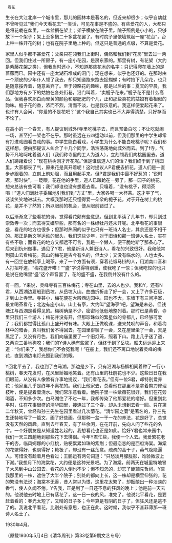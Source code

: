      看花 

   生长在大江北岸一个城市里，那儿的园林本是著名的，但近来却很少；似乎自幼就不曾听见过“我们今天看花去”一类话，可见花事是不盛的。有些爱花的人，大都只是将花栽在盆里，一盆盆搁在架上；架子横放在院子里。院子照例是小小的，只够放下一个架子；架上至多搁二十多盆花罢了。有时院子里依墙筑起一座“花台”，台上种一株开花的树；也有在院子里地上种的。但这只是普通的点缀，不算是爱花。 

   家里人似乎都不甚爱花；父亲只在领我们上街时，偶然和我们到“花房”里去过一两回。但我们住过一所房子，有一座小花园，是房东家的。那里有树，有花架（大约是紫藤花架之类），但我当时还小，不知道那些花木的名字；只记得爬在墙上的是蔷薇而已。园中还有一座太湖石堆成的洞门；现在想来，似乎也还好的。在那时由一个顽皮的少年仆人领了我去，却只知道跑来跑去捉蝴蝶；有时掐下几朵花，也只是随意挼弄着，随意丢弃了。至于领略花的趣味，那是以后的事：夏天的早晨，我们那地方有乡下的姑娘在各处街巷，沿门叫着，“卖栀子花来。”栀子花不是什么高品，但我喜欢那白而晕黄的颜色和那肥肥的个儿，正和那些卖花的姑娘有着相似的韵味。栀子花的香，浓而不烈，清而不淡，也是我乐意的。我这样便爱起花来了。也许有人会问，“你爱的不是花吧？”这个我自己其实也已不大弄得清楚，只好存而不论了。 

   在高小的一个春天，有人提议到城外f寺里吃桃子去，而且预备白吃；不让吃就闹一场，甚至打一架也不在乎。那时虽远在五四运动以前，但我们那里的中学生却常有打进戏园看白戏的事。中学生能白看戏，小学生为什么不能白吃桃子呢？我们都这样想，便由那提议人纠合了十几个同学，浩浩荡荡地向城外而去。到了f寺，气势不凡地呵叱着道人们（我们称寺里的工人为道人），立刻领我们向桃园里去。道人们踌躇着说：“现在桃树刚才开花呢。”但是谁信道人们的话？我们终于到了桃园里。大家都丧了气，原来花是真开着呢！这时提议人P君便去折花。道人们是一直步步跟着的，立刻上前劝阻，而且用起手来。但P君是我们中最不好惹的；“说时迟，那时快”，一眨眼，花在他的手里，道人已踉跄在一旁了。那一园子的桃花，想来总该有些可看；我们却谁也没有想着去看。只嚷着，“没有桃子，得沏茶喝！”道人们满肚子委屈地引我们到“方丈”里，大家各喝一大杯茶。这才平了气，谈谈笑笑地进城去。大概我那时还只懂得爱一朵朵的栀子花，对于开在树上的桃花，是并不了然的；所以眼前的机会，便从眼前错过了。 

   以后渐渐念了些看花的诗，觉得看花颇有些意思。但到北平读了几年书，却只到过崇效寺一次；而去得又嫌早些，那有名的一株绿牡丹还未开呢。北平看花的事很盛，看花的地方也很多；但那时热闹的似乎也只有一班诗人名士，其余还是不相干的。那正是新文学运动的起头，我们这些少年，对于旧诗和那一班诗人名士，实在有些不敬；而看花的地方又都远不可言，我是一个懒人，便干脆地断了那条心了。后来到杭州做事，遇见了Y君，他是新诗人兼旧诗人，看花的兴致很好。我和他常到孤山去看梅花。孤山的梅花是古今有名的，但太少；又没有临水的，人也太多。有一回坐在放鹤亭上喝茶，来了一个方面有须，穿着花缎马褂的人，用湖南口音和人打招呼道，“梅花盛开嗒！”“盛”字说得特别重，使我吃了一惊；但我吃惊的也只是说在他嘴里“盛”这个声音罢了，花的盛不盛，在我倒并没有什么的。 

   有一回，Y来说，灵峰寺有三百株梅花；寺在山里，去的人也少。我和Y，还有N君，从西湖边雇船到岳坟，从岳坟入山。曲曲折折走了好一会，又上了许多石级，才到山上寺里。寺甚小，梅花便在大殿西边园中。园也不大，东墙下有三间净室，最宜喝茶看花；北边有座小山，山上有亭，大约叫“望海亭”吧，望海是未必，但钱塘江与西湖是看得见的。梅树确是不少，密密地低低地整列着。那时已是黄昏，寺里只我们三个游人；梅花并没有开，但那珍珠似的繁星似的骨都儿，已经够可爱了；我们都觉得比孤山上盛开时有味。大殿上正做晚课，送来梵呗的声音，和着梅林中的暗香，真叫我们舍不得回去。在园里徘徊了一会，又在屋里坐了一会，天是黑定了，又没有月色，我们向庙里要了一个旧灯笼，照着下山。路上几乎迷了道，又两次三番地狗咬；我们的Y诗人确有些窘了，但终于到了岳坟。船夫远远迎上来道：“你们来了，我想你们不会冤我呢！”在船上，我们还不离口地说着灵峰的梅花，直到湖边电灯光照到我们的眼。 

   Y回北平去了，我也到了白马湖。那边是乡下，只有沿湖与杨柳相间着种了一行小桃树，春天花发时，在风里娇媚地笑着。还有山里的杜鹃花也不少。这些日日在我们眼前，从没有人像煞有介事地提议，“我们看花去。”但有一位S君，却特别爱养花；他家里几乎是终年不离花的。我们上他家去，总看他在那里不是拿着剪刀修理枝叶，便是提着壶浇水。我们常乐意看着。他院子里一株紫薇花很好，我们在花旁喝酒，不知多少次。白马湖住了不过一年，我却传染了他那爱花的嗜好。但重到北平时，住在花事很盛的清华园里，接连过了三个春，却从未想到去看一回。只在第二年秋天，曾经和孙三先生在园里看过几次菊花。“清华园之菊”是著名的，孙三先生还特地写了一篇文，画了好些画。但那种一盆一干一花的养法，花是好了，总觉没有天然的风趣。直到去年春天，有了些余闲，在花开前，先向人问了些花的名字。一个好朋友是从知道姓名起的，我想看花也正是如此。恰好Y君也常来园中，我们一天三四趟地到那些花下去徘徊。今年Y君忙些，我便一个人去。我爱繁花老干的杏，临风婀娜的小红桃，贴梗累累如珠的紫荆；但最恋恋的是西府海棠。海棠的花繁得好，也淡得好；艳极了，却没有一丝荡意。疏疏的高干子，英气隐隐逼人。可惜没有趁着月色看过；王鹏运有两句词道：“只愁淡月朦胧影，难验微波上下潮。”我想月下的海棠花，大约便是这种光景吧。为了海棠，前两天在城里特地冒了大风到中山公园去，看花的人倒也不少；但不知怎的，却忘了畿辅先哲祠。Y告我那里的一株，遮住了大半个院子；别处的都向上长，这一株却是横里伸张的。花的繁没有法说；海棠本无香，昔人常以为恨，这里花太繁了，却酝酿出一种淡淡的香气，使人久闻不倦。Y告我，正是刮了一日还不息的狂风的晚上；他是前一天去的。他说他去时地上已有落花了，这一日一夜的风，准完了。他说北平看花，是要赶着看的：春光太短了，又晴的日子多；今年算是有阴的日子了，但狂风还是逃不了的。我说北平看花，比别处有意思，也正在此。这时候，我似乎不甚菲薄那一班诗人名士了。 

   1930年4月。 

   （原载1930年5月4日《清华周刊》第33卷第9期文艺专号） 

